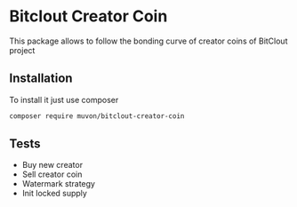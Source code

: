 # Bitclout Creator Coin

This package allows to follow the bonding curve of creator coins of BitClout project

## Installation

To install it just use composer

```sh
composer require muvon/bitclout-creator-coin
```

## Tests

- Buy new creator
- Sell creator coin
- Watermark strategy
- Init locked supply
